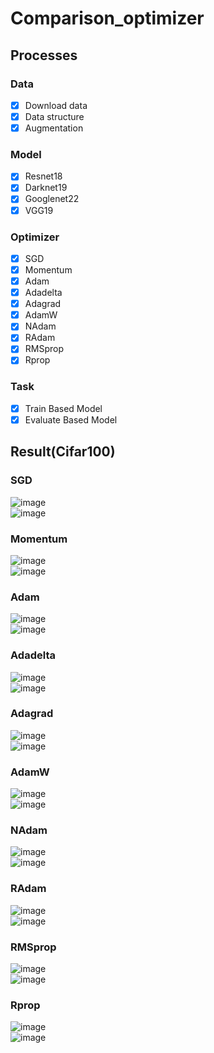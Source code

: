 # Comparison_optimizer
  
## Processes  
### Data  
- [x] Download data  
- [x] Data structure  
- [x] Augmentation  
  
### Model
- [x] Resnet18  
- [x] Darknet19  
- [x] Googlenet22  
- [x] VGG19  
  
### Optimizer
- [x] SGD  
- [x] Momentum  
- [x] Adam  
- [x] Adadelta 
- [x] Adagrad  
- [x] AdamW  
- [x] NAdam  
- [x] RAdam 
- [x] RMSprop  
- [x] Rprop  

### Task  
- [x] Train Based Model  
- [x] Evaluate Based Model

## Result(Cifar100)   
### SGD  
![image](https://github.com/kongbuhaja/CL_project/assets/42567320/dbc2a13d-c8c9-4507-8123-77926e597f3a)  
![image](https://github.com/kongbuhaja/CL_project/assets/42567320/ae853c04-9543-4f3e-ab88-d3ebb81aee90)  

### Momentum  
![image](https://github.com/kongbuhaja/CL_project/assets/42567320/9ccc656c-8ca2-4594-b88d-986527b37d39)  
![image](https://github.com/kongbuhaja/CL_project/assets/42567320/3d2ca8b6-8560-4ea5-ad72-68020d93f9b7)  

### Adam  
![image](https://github.com/kongbuhaja/CL_project/assets/42567320/1d6c3ade-95a1-44de-a7f7-8b4fe71844ee)  
![image](https://github.com/kongbuhaja/CL_project/assets/42567320/5c28310f-eb08-4ca2-996f-ab88f6e14a03)  

### Adadelta  
![image](https://github.com/kongbuhaja/CL_project/assets/42567320/fe9d81f8-796d-4994-9e74-e305ade4d28b)  
![image](https://github.com/kongbuhaja/CL_project/assets/42567320/a0a0afc9-f01a-43f6-9a9f-679310ef0df0)  

### Adagrad  
![image](https://github.com/kongbuhaja/CL_project/assets/42567320/735a4985-7ba5-47a1-8abd-24b17723a1a0)  
![image](https://github.com/kongbuhaja/CL_project/assets/42567320/653bee86-9fa7-4049-96e3-e873cf4506c4)  

### AdamW  
![image](https://github.com/kongbuhaja/CL_project/assets/42567320/43df0c70-6beb-4f11-9524-9eaf60d3291a)  
![image](https://github.com/kongbuhaja/CL_project/assets/42567320/3048cab1-477d-4e7f-b42a-bd317040c5ab)  

### NAdam  
![image](https://github.com/kongbuhaja/CL_project/assets/42567320/ea4e3bbd-727e-4578-a57f-793046df0111)  
![image](https://github.com/kongbuhaja/CL_project/assets/42567320/6a8c0de4-986a-4c0a-99e3-ca5f5e5b5835) 

### RAdam  
![image](https://github.com/kongbuhaja/CL_project/assets/42567320/a71f2d31-78fe-4ef2-b672-801468564735)  
![image](https://github.com/kongbuhaja/CL_project/assets/42567320/8c0603db-0eb0-411f-9f00-597333fc3dd2)  

### RMSprop  
![image](https://github.com/kongbuhaja/CL_project/assets/42567320/9b39a2d1-74c4-45e6-a232-0eb2635747e7)  
![image](https://github.com/kongbuhaja/CL_project/assets/42567320/f3563872-a7bf-4fff-9fea-8394095a478b)  

### Rprop  
![image](https://github.com/kongbuhaja/CL_project/assets/42567320/e6a7dae8-05b5-483f-93ce-27ae4a7c0e1b)  
![image](https://github.com/kongbuhaja/CL_project/assets/42567320/7cfb2826-2512-47ec-8223-41e2fd19092c)  
